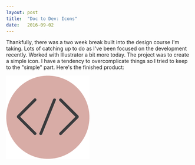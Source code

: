 ```yaml
---
layout: post
title:  "Doc to Dev: Icons"
date:   2016-09-02
---
```

Thankfully, there was a two week break built into the design course I'm taking. Lots of catching up to do as I've been focused
on the development recently. Worked with Illustrator a bit more today. The project was to create a simple icon. I have a
tendency to overcomplicate things so I tried to keep to the "simple" part. Here's the finished product:

![Code Icon](/assets/img/code-icon.png)
